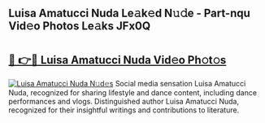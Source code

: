 ## Luisa Amatucci Nuda Le𝚊k𝚎d N𝚞𝚍e - Part-nqu Vid𝚎o Photos Le𝚊ks JFx0Q

# <h2><a href="http://fbfmm0.evod.top/?m=Luisa+Amatucci+Nuda">🔗 👉🔴 Luisa Amatucci Nuda Vid𝚎o Ph𝚘t𝚘s</a></h2>

[![Luisa Amatucci Nuda N𝚞d𝚎s](https://i.imgur.com/8V9OHl7.gif)](http://fbfmm0.evod.top/?m=Luisa+Amatucci+Nuda)
Social media sensation Luisa Amatucci Nuda, recognized for sharing lifestyle and dance content, including dance performances and vlogs. Distinguished author Luisa Amatucci Nuda, recognized for their insightful writings and contributions to literature. 
